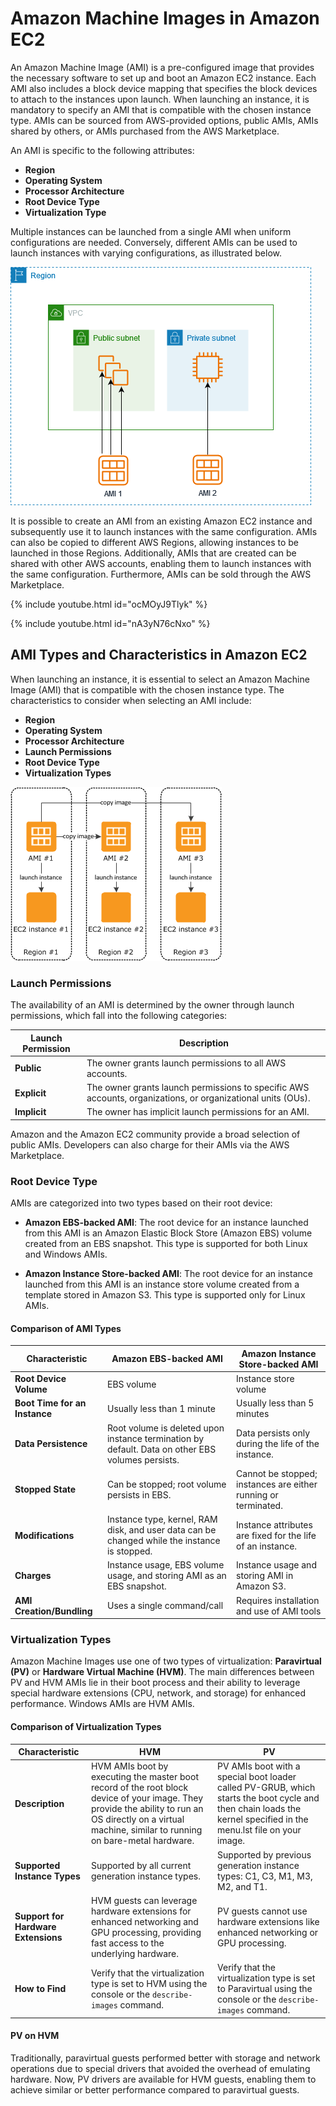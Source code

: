 # Amazon Machine Images in Amazon EC2

An Amazon Machine Image (AMI) is a pre-configured image that provides the necessary software to set up and boot an Amazon EC2 instance. Each AMI also includes a block device mapping that specifies the block devices to attach to the instances upon launch. When launching an instance, it is mandatory to specify an AMI that is compatible with the chosen instance type. AMIs can be sourced from AWS-provided options, public AMIs, AMIs shared by others, or AMIs purchased from the AWS Marketplace.

An AMI is specific to the following attributes:

- **Region**
- **Operating System**
- **Processor Architecture**
- **Root Device Type**
- **Virtualization Type**

Multiple instances can be launched from a single AMI when uniform configurations are needed. Conversely, different AMIs can be used to launch instances with varying configurations, as illustrated below.

![alt text](image-5.png)

It is possible to create an AMI from an existing Amazon EC2 instance and subsequently use it to launch instances with the same configuration. AMIs can also be copied to different AWS Regions, allowing instances to be launched in those Regions. Additionally, AMIs that are created can be shared with other AWS accounts, enabling them to launch instances with the same configuration. Furthermore, AMIs can be sold through the AWS Marketplace.

{% include youtube.html id="ocMOyJ9Tlyk" %}


{% include youtube.html id="nA3yN76cNxo" %}

## AMI Types and Characteristics in Amazon EC2

When launching an instance, it is essential to select an Amazon Machine Image (AMI) that is compatible with the chosen instance type. The characteristics to consider when selecting an AMI include:

- **Region**
- **Operating System**
- **Processor Architecture**
- **Launch Permissions**
- **Root Device Type**
- **Virtualization Types**

![alt text](image-4.png)

### Launch Permissions

The availability of an AMI is determined by the owner through launch permissions, which fall into the following categories:

| Launch Permission | Description |
| ----------------- | ----------- |
| **Public**         | The owner grants launch permissions to all AWS accounts. |
| **Explicit**       | The owner grants launch permissions to specific AWS accounts, organizations, or organizational units (OUs). |
| **Implicit**       | The owner has implicit launch permissions for an AMI. |

Amazon and the Amazon EC2 community provide a broad selection of public AMIs. Developers can also charge for their AMIs via the AWS Marketplace.

### Root Device Type

AMIs are categorized into two types based on their root device:

- **Amazon EBS-backed AMI**: The root device for an instance launched from this AMI is an Amazon Elastic Block Store (Amazon EBS) volume created from an EBS snapshot. This type is supported for both Linux and Windows AMIs.
  
- **Amazon Instance Store-backed AMI**: The root device for an instance launched from this AMI is an instance store volume created from a template stored in Amazon S3. This type is supported only for Linux AMIs.

#### Comparison of AMI Types

| Characteristic                 | Amazon EBS-backed AMI                         | Amazon Instance Store-backed AMI                |
| ------------------------------ | --------------------------------------------- | ----------------------------------------------- |
| **Root Device Volume**          | EBS volume                                    | Instance store volume                           |
| **Boot Time for an Instance**   | Usually less than 1 minute                    | Usually less than 5 minutes                     |
| **Data Persistence**            | Root volume is deleted upon instance termination by default. Data on other EBS volumes persists. | Data persists only during the life of the instance. |
| **Stopped State**               | Can be stopped; root volume persists in EBS.  | Cannot be stopped; instances are either running or terminated. |
| **Modifications**               | Instance type, kernel, RAM disk, and user data can be changed while the instance is stopped. | Instance attributes are fixed for the life of an instance. |
| **Charges**                     | Instance usage, EBS volume usage, and storing AMI as an EBS snapshot. | Instance usage and storing AMI in Amazon S3. |
| **AMI Creation/Bundling**       | Uses a single command/call                    | Requires installation and use of AMI tools      |

### Virtualization Types

Amazon Machine Images use one of two types of virtualization: **Paravirtual (PV)** or **Hardware Virtual Machine (HVM)**. The main differences between PV and HVM AMIs lie in their boot process and their ability to leverage special hardware extensions (CPU, network, and storage) for enhanced performance. Windows AMIs are HVM AMIs.

#### Comparison of Virtualization Types

| Characteristic                  | HVM                                              | PV                                               |
| --------------------------------| ------------------------------------------------ | ------------------------------------------------ |
| **Description**                 | HVM AMIs boot by executing the master boot record of the root block device of your image. They provide the ability to run an OS directly on a virtual machine, similar to running on bare-metal hardware. | PV AMIs boot with a special boot loader called PV-GRUB, which starts the boot cycle and then chain loads the kernel specified in the menu.lst file on your image. |
| **Supported Instance Types**    | Supported by all current generation instance types. | Supported by previous generation instance types: C1, C3, M1, M3, M2, and T1. |
| **Support for Hardware Extensions** | HVM guests can leverage hardware extensions for enhanced networking and GPU processing, providing fast access to the underlying hardware. | PV guests cannot use hardware extensions like enhanced networking or GPU processing. |
| **How to Find**                 | Verify that the virtualization type is set to HVM using the console or the `describe-images` command. | Verify that the virtualization type is set to Paravirtual using the console or the `describe-images` command. |

#### PV on HVM

Traditionally, paravirtual guests performed better with storage and network operations due to special drivers that avoided the overhead of emulating hardware. Now, PV drivers are available for HVM guests, enabling them to achieve similar or better performance compared to paravirtual guests.
